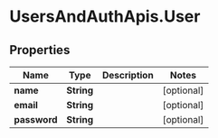 # UsersAndAuthApis.User

## Properties
Name | Type | Description | Notes
------------ | ------------- | ------------- | -------------
**name** | **String** |  | [optional] 
**email** | **String** |  | [optional] 
**password** | **String** |  | [optional] 
